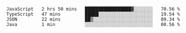 <!--START_SECTION:waka-->

```text
JavaScript   2 hrs 50 mins   █████████████████▓░░░░░░░   70.56 %
TypeScript   47 mins         █████░░░░░░░░░░░░░░░░░░░░   19.54 %
JSON         22 mins         ██▒░░░░░░░░░░░░░░░░░░░░░░   09.34 %
Java         1 min           ░░░░░░░░░░░░░░░░░░░░░░░░░   00.56 %
```

<!--END_SECTION:waka-->


<!--
**Leorio21/Leorio21** is a ✨ _special_ ✨ repository because its `README.md` (this file) appears on your GitHub profile.

Here are some ideas to get you started:

- 🔭 I’m currently working on ...
- 🌱 I’m currently learning ...
- 👯 I’m looking to collaborate on ...
- 🤔 I’m looking for help with ...
- 💬 Ask me about ...
- 📫 How to reach me: ...
- 😄 Pronouns: ...
- ⚡ Fun fact: ...
-->
